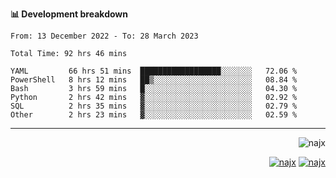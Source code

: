 <b>📊 Development breakdown</b>
<!--START_SECTION:waka-->

```text
From: 13 December 2022 - To: 28 March 2023

Total Time: 92 hrs 46 mins

YAML         66 hrs 51 mins  ██████████████████░░░░░░░   72.06 %
PowerShell   8 hrs 12 mins   ██▒░░░░░░░░░░░░░░░░░░░░░░   08.84 %
Bash         3 hrs 59 mins   █░░░░░░░░░░░░░░░░░░░░░░░░   04.30 %
Python       2 hrs 42 mins   ▓░░░░░░░░░░░░░░░░░░░░░░░░   02.92 %
SQL          2 hrs 35 mins   ▓░░░░░░░░░░░░░░░░░░░░░░░░   02.79 %
Other        2 hrs 23 mins   ▓░░░░░░░░░░░░░░░░░░░░░░░░   02.59 %
```

<!--END_SECTION:waka-->
-----
<p align="right">
  <img src="https://komarev.com/ghpvc/?username=najx&label=GitHub%20Profile%20Views&color=yellow&style=flat" alt="najx" />
</p align="center">
<p align="right">
  <a href="https://www.linkedin.com/in/abdx"><img src="https://img.shields.io/badge/LinkedIn--_.svg?style=social&logo=linkedin" alt="najx"></a>
  <a href="https://stackoverflow.com/users/19588110/najim-abdelmoula"><img src="https://img.shields.io/badge/Stack Overflow--_.svg?style=social&logo=stackoverflow" alt="najx"></a>
</p align="center">

